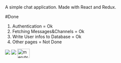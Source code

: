 

A simple chat application. Made with React and Redux.

#Done
  1. Authentication = Ok
  2. Fetching Messages&Channels = Ok
  3. Write User infos to Database = Ok
  4. Other pages = Not Done
<img src="https://user-images.githubusercontent.com/38283518/110043990-bd03c880-7d8b-11eb-854e-becd32cce04a.png"/>

<img src="https://user-images.githubusercontent.com/38283518/110043682-30f1a100-7d8b-11eb-88de-1431bc442de7.png"/>
<img align="center" src="https://user-images.githubusercontent.com/38283518/110043718-41098080-7d8b-11eb-8aed-b3f76fdbc4f8.png" alt="merutsu.cs" height="30" width="40" />
